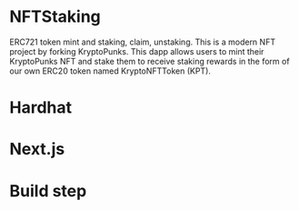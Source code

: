 # NFTStaking
ERC721 token mint and staking, claim, unstaking.
This is a modern NFT project by forking KryptoPunks. This dapp allows users to mint their KryptoPunks NFT and stake them to receive staking rewards in the form of our own ERC20 token named  KryptoNFTToken (KPT).

# Hardhat

# Next.js

# Build step
